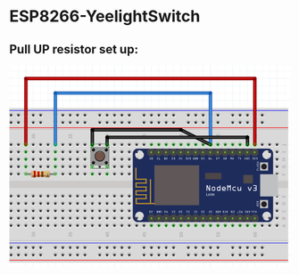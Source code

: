 # ESP8266-YeelightSwitch

Pull UP resistor set up:
------------------------
![Alt text](PullUP.PNG?raw=true "Pull UP")

